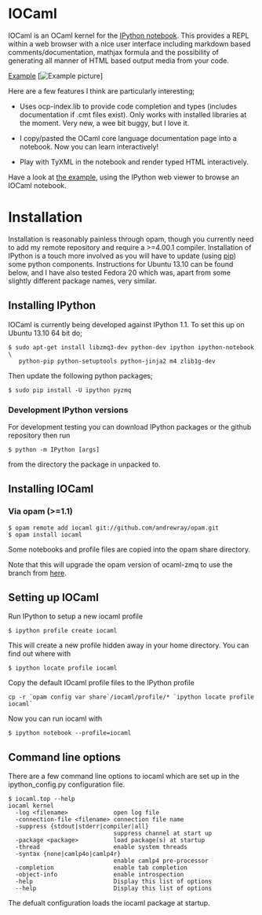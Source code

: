 IOCaml
======

IOCaml is an OCaml kernel for the 
[IPython notebook](http://ipython.org/notebook.html). 
This provides a REPL within a web browser with a nice user interface 
including markdown based comments/documentation, mathjax formula and 
the possibility of generating all manner of HTML based output media 
from your code.  

[Example](notebooks/notebook-example-polys.png)
[![Example picture](https://github.com/andrewray/iocaml/raw/master/notebook/notebook-example-polys.png)]


Here are a few features I think are particularly interesting;

* Uses ocp-index.lib to provide code completion and types
  (includes documentation if .cmt files exist).  Only works with
  installed libraries at the moment.  Very new, a wee bit buggy, but
  I love it.

* I copy/pasted the OCaml core language documentation page into
  a notebook.  Now you can learn interactively!

* Play with TyXML in the notebook and render typed HTML interactively.

Have a look at 
[the example](http://nbviewer.ipython.org/github/andrewray/iocaml/blob/master/notebooks/iocaml-test-notebook.ipynb),
using the IPython web viewer to browse an IOCaml notebook.

# Installation

Installation is reasonably painless through opam, though you currently
need to add my remote repository and require a >=4.00.1 compiler.
Installation of IPython is a touch more involved as you will have to
update (using [pip](http://www.pip-installer.org/en/latest/)) some
python components.  Instructions for Ubuntu 13.10 can be found
below, and I have also tested Fedora 20 which was, apart from some
slightly different package names, very similar.

## Installing IPython

IOCaml is currently being developed against IPython 1.1. To set this up on Ubuntu 13.10 64 bit do;

```
$ sudo apt-get install libzmq3-dev python-dev ipython ipython-notebook \
   python-pip python-setuptools python-jinja2 m4 zlib1g-dev
```

Then update the following python packages;

```
$ sudo pip install -U ipython pyzmq
```

### Development IPython versions

For development testing you can download IPython packages or the github repository then run

```
$ python -m IPython [args]
```

from the directory the package in unpacked to.

## Installing IOCaml

### Via opam (>=1.1)

```
$ opam remote add iocaml git://github.com/andrewray/opam.git
$ opam install iocaml
```

Some notebooks and profile files are copied into the opam share directory.

Note that this will upgrade the opam version of ocaml-zmq to use the branch from [here](https://github.com/issuu/ocaml-zmq).

## Setting up IOCaml

Run IPython to setup a new iocaml profile

```
$ ipython profile create iocaml
```

This will create a new profile hidden away in your home directory.  You can find out where with

```
$ ipython locate profile iocaml
```

Copy the default IOcaml profile files to the IPython profile

```
cp -r `opam config var share`/iocaml/profile/* `ipython locate profile iocaml`
```

Now you can run iocaml with

```
$ ipython notebook --profile=iocaml
```

## Command line options

There are a few command line options to iocaml which are set up in the ipython_config.py configuration file.

```
$ iocaml.top --help
iocaml kernel
  -log <filename>             open log file
  -connection-file <filename> connection file name
  -suppress {stdout|stderr|compiler|all}
                              suppress channel at start up
  -package <package>          load package(s) at startup
  -thread                     enable system threads
  -syntax {none|camlp4o|camlp4r}
                              enable camlp4 pre-processor
  -completion                 enable tab completion
  -object-info                enable introspection
  -help                       Display this list of options
  --help                      Display this list of options

```

The defualt configuration loads the iocaml package at startup.


